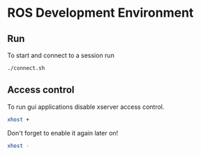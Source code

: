 # ROS Development Environment

## Run

To start and connect to a session run

```bash
./connect.sh
```

## Access control

To run gui applications disable xserver access control.

```bash
xhost +
```

Don't forget to enable it again later on!

```bash
xhost -
```
